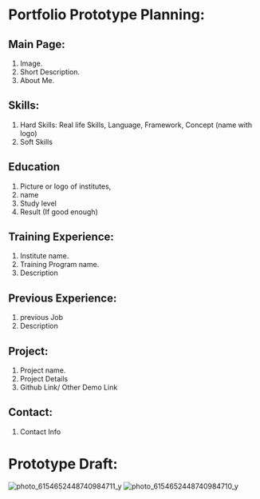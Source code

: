# Portfolio Prototype Planning:

## Main Page:
1. Image.
2. Short Description.
3. About Me.

## Skills:
1. Hard Skills: Real life Skills, Language, Framework, Concept (name with logo)
2. Soft Skills

## Education
1. Picture or logo of institutes,
2. name
3. Study level
4. Result (If good enough)

## Training Experience:
1. Institute name.
2. Training Program name.
3. Description

## Previous Experience:
1. previous Job
2. Description

## Project:
1. Project name.
2. Project Details
3. Github Link/ Other Demo Link

## Contact:
1. Contact Info


# Prototype Draft:
![photo_6154652448740984711_y](https://github.com/user-attachments/assets/dac6cb0a-15fc-4de4-8b21-3516cd0a62e6)
![photo_6154652448740984710_y](https://github.com/user-attachments/assets/dbd9a167-1c28-4146-a557-eaaf7d03881f)
